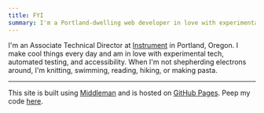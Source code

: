 ```yaml
---
title: FYI
summary: I'm a Portland-dwelling web developer in love with experimental tech, automated testing, and accessibility. I make super cool things at Instrument.
---
```


I'm an Associate Technical Director at [Instrument](http://instrument.com) in Portland, Oregon. I make cool things every day and am in love with experimental tech, automated testing, and accessibility. When I'm not shepherding electrons around, I'm knitting, swimming, reading, hiking, or making pasta.

---

This site is built using [Middleman](https://middlemanapp.com/) and is hosted on [GitHub Pages](https://pages.github.com/). Peep my code [here](https://github.com/vgpena/vgpena.github.io).
